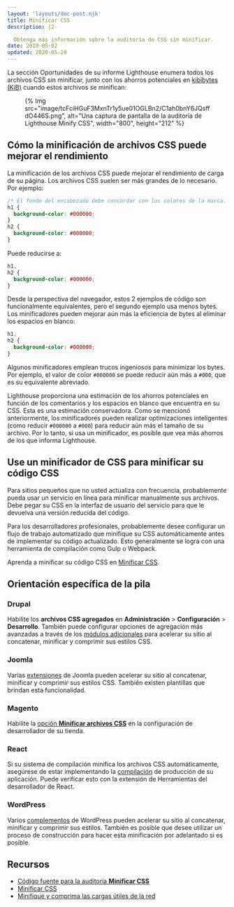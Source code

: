 ```yaml
---
layout: 'layouts/doc-post.njk'
title: Minificar CSS
description: |2-

  Obtenga más información sobre la auditoría de CSS sin minificar.
date: 2019-05-02
updated: 2020-05-29
---
```


La sección Oportunidades de su informe Lighthouse enumera todos los archivos CSS sin minificar, junto con los ahorros potenciales en [kibibytes (KiB)](https://en.wikipedia.org/wiki/Kibibyte) cuando estos archivos se minifican:

<figure>{% Img src="image/tcFciHGuF3MxnTr1y5ue01OGLBn2/C1ah0bnY6JQsffdO446S.png", alt="Una captura de pantalla de la auditoría de Lighthouse Minify CSS", width="800", height="212" %}</figure>

## Cómo la minificación de archivos CSS puede mejorar el rendimiento

La minificación de los archivos CSS puede mejorar el rendimiento de carga de su página. Los archivos CSS suelen ser más grandes de lo necesario. Por ejemplo:

```css
/* El fondo del encabezado debe concordar con los colores de la marca. */
h1 {
  background-color: #000000;
}
h2 {
  background-color: #000000;
}
```

Puede reducirse a:

```css
h1,
h2 {
  background-color: #000000;
}
```

Desde la perspectiva del navegador, estos 2 ejemplos de código son funcionalmente equivalentes, pero el segundo ejemplo usa menos bytes. Los minificadores pueden mejorar aún más la eficiencia de bytes al eliminar los espacios en blanco:

```css
h1,
h2 {
  background-color: #000000;
}
```

Algunos minificadores emplean trucos ingeniosos para minimizar los bytes. Por ejemplo, el valor de color `#000000` se puede reducir aún más a `#000`, que es su equivalente abreviado.

Lighthouse proporciona una estimación de los ahorros potenciales en función de los comentarios y los espacios en blanco que encuentra en su CSS. Esta es una estimación conservadora. Como se mencionó anteriormente, los minificadores pueden realizar optimizaciones inteligentes (como reducir `#000000` a `#000`) para reducir aún más el tamaño de su archivo. Por lo tanto, si usa un minificador, es posible que vea más ahorros de los que informa Lighthouse.

## Use un minificador de CSS para minificar su código CSS

Para sitios pequeños que no usted actualiza con frecuencia, probablemente pueda usar un servicio en línea para minificar manualmente sus archivos. Debe pegar su CSS en la interfaz de usuario del servicio para que le devuelva una versión reducida del código.

Para los desarrolladores profesionales, probablemente desee configurar un flujo de trabajo automatizado que minifique su CSS automáticamente antes de implementar su código actualizado. Esto generalmente se logra con una herramienta de compilación como Gulp o Webpack.

Aprenda a minificar su código CSS en [Minificar CSS](https://web.dev/articles/minify-css).

## Orientación específica de la pila

### Drupal

Habilite los **archivos CSS agregados** en **Administración** &gt; **Configuración** &gt; **Desarrollo**. También puede configurar opciones de agregación más avanzadas a través de los [módulos adicionales](https://www.drupal.org/project/project_module?f%5B0%5D=&f%5B1%5D=&f%5B2%5D=im_vid_3%3A123&f%5B3%5D=&f%5B4%5D=sm_field_project_type%3Afull&f%5B5%5D=&f%5B6%5D=&text=css+aggregation&solrsort=iss_project_release_usage+desc&op=Search) para acelerar su sitio al concatenar, minificar y comprimir sus estilos CSS.

### Joomla

Varias [extensiones](https://extensions.joomla.org/instant-search/?jed_live%5Bquery%5D=performance) de Joomla pueden acelerar su sitio al concatenar, minificar y comprimir sus estilos CSS. También existen plantillas que brindan esta funcionalidad.

### Magento

Habilite la [opción **Minificar archivos CSS**](https://devdocs.magento.com/guides/v2.3/performance-best-practices/configuration.html?itm_source=devdocs&itm_medium=search_page&itm_campaign=federated_search&itm_term=minify%20css%20files) en la configuración de desarrollador de su tienda.

### React

Si su sistema de compilación minifica los archivos CSS automáticamente, asegúrese de estar implementando la [compilación](https://reactjs.org/docs/optimizing-performance.html#use-the-production-build) de producción de su aplicación. Puede verificar esto con la extensión de Herramientas del desarrollador de React.

### WordPress

Varios [complementos](https://wordpress.org/plugins/search/minify+css/) de WordPress pueden acelerar su sitio al concatenar, minificar y comprimir sus estilos. También es posible que desee utilizar un proceso de construcción para hacer esta minificación por adelantado si es posible.

## Recursos

- [Código fuente para la auditoría **Minificar CSS**](https://github.com/GoogleChrome/lighthouse/blob/master/lighthouse-core/audits/byte-efficiency/unminified-css.js)
- [Minificar CSS](https://web.dev/articles/minify-css)
- [Minifique y comprima las cargas útiles de la red](https://web.dev/articles/reduce-network-payloads-using-text-compression)

